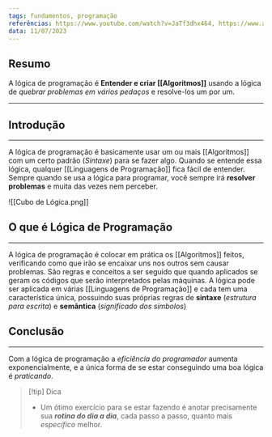 ```yaml
---
tags: fundamentos, programação
referências: https://www.youtube.com/watch?v=JaTf3dhx464, https://www.alura.com.br/artigos/algoritmos-e-logica-de-programacao
data: 11/07/2023
---
```

## Resumo

A lógica de programação é **Entender e criar [[Algoritmos]]** usando a lógica de *quebrar problemas em vários pedaços* e resolve-los um por um.

---
## Introdução
---
A lógica de programação é basicamente usar um ou mais [[Algoritmos]] com um certo padrão (*Sintaxe*) para se fazer algo. Quando se entende essa lógica, qualquer [[Linguagens de Programação]] fica fácil de entender.
Sempre quando se usa a lógica para programar, você sempre irá **resolver problemas** e muita das vezes nem perceber.

![[Cubo de Lógica.png]]

## O que é Lógica de Programação
---
A lógica de programação é colocar em prática os [[Algoritmos]] feitos, verificando como que irão se encaixar uns nos outros sem causar problemas. São regras e conceitos a ser seguido que quando aplicados se geram os códigos que serão interpretados pelas máquinas. A lógica pode ser aplicada em várias [[Linguagens de Programação]] e cada tem uma característica única, possuindo suas próprias regras de **sintaxe** (*estrutura para escrita*) e **semântica** (*significado dos símbolos*)

## Conclusão
---
Com a lógica de programação a *eficiência do programador* aumenta exponencialmente, e a única forma de se estar conseguindo uma boa lógica é *praticando*.

>[!tip] Dica
>- Um ótimo exercício para se estar fazendo é anotar precisamente sua ***rotina do dia a dia***, cada passo a passo, quanto mais *específico* melhor.